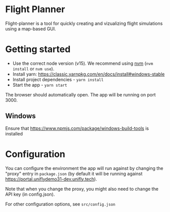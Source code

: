 # Flight Planner

Flight-planner is a tool for quickly creating and vizualizing flight simulations using a map-based GUI.

# Getting started

* Use the correct node version (v15). We recommend using [nvm](https://github.com/creationix/nvm) (`nvm install` or `nvm use`).
* Install yarn: https://classic.yarnpkg.com/en/docs/install#windows-stable
* Install project dependencies - `yarn install`
* Start the app - `yarn start`

The browser should automatically open. The app will be running on port 3000.

## Windows

Ensure that https://www.npmjs.com/package/windows-build-tools is installed

# Configuration

You can configure the environment the app will run against by changing the "proxy" entry in `package.json` (by default it will be running against https://portal.uniflydemo31-dev.unifly.tech).

Note that when you change the proxy, you might also need to change the API key (in config.json).

For other configuration options, see `src/config.json`

